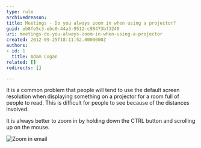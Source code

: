 ```yaml
---
type: rule
archivedreason: 
title: Meetings - Do you always zoom in when using a projector?
guid: eb8fe5c3-ebc0-44a3-9512-c98473bf3240
uri: meetings-do-you-always-zoom-in-when-using-a-projector
created: 2012-09-25T18:11:52.0000000Z
authors:
- id: 1
  title: Adam Cogan
related: []
redirects: []

---
```


It is a common problem that people will tend to use the default screen resolution when displaying something on a projector for a room full of people to read. This is difficult for people to see because of the distances involved.

<!--endintro-->

It is always better to zoom in by holding down the CTRL button and scrolling up on the mouse.

![Zoom in email ](ZoomInEmail.jpg)
